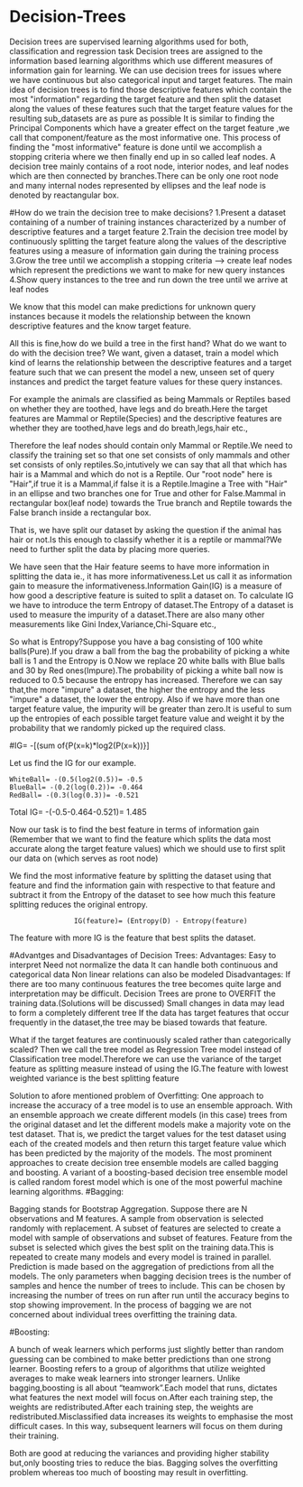 # Decision-Trees

Decision trees are supervised learning algorithms used for both, classification and regression task
Decision trees are assigned to the information based learning algorithms which use different measures of information gain for learning.
We can use decision trees for issues where we have continuous but also categorical input and target features. The main idea of decision trees is to find those descriptive features which contain the most "information" regarding the target feature and
then split the dataset along the values of these features such that the target feature values for the resulting sub_datasets are as pure as possible
It is similar to finding the Principal Components which have a greater effect on the target feature ,we call that component/feature as the most informative one.
This process of finding the "most informative" feature is done until we accomplish a stopping criteria where we then finally end up in so called leaf nodes.
A decision tree mainly contains of a root node, interior nodes, and leaf nodes which are then connected by branches.There can be only one root node and many internal nodes represented by ellipses and the leaf node is denoted by reactangular box.

#How do we train the decision tree to make decisions?
1.Present a dataset containing of a number of training instances characterized by a number of descriptive features and a target
  feature
2.Train the decision tree model by continuously splitting the target feature along the values of the descriptive features using a
  measure of information gain during the training process
3.Grow the tree until we accomplish a stopping criteria --> create leaf nodes which represent the predictions we want to make for
  new query instances
4.Show query instances to the tree and run down the tree until we arrive at leaf nodes

We know that this model can make predictions for unknown query instances because it models the relationship between the known descriptive features and the know target feature.

All this is fine,how do we build a tree in the first hand?
What do we want to do with the decision tree? We want, given a dataset, train a model which kind of learns the relationship between the descriptive features and a target feature such that we can present the model a new, unseen set of query instances and predict the target feature values for these query instances.

For example the animals are classified as being Mammals or Reptiles based on whether they are toothed, have legs and do breath.Here the target features are Mammal or Reptile(Species) and the descriptive features are whether they are toothed,have legs and do breath,legs,hair etc., 

Therefore the leaf nodes should contain only Mammal or Reptile.We need to classify the training set so that one set consists of only mammals and other set consists of only reptiles.So,intutively we can say that all that which has hair is a Mammal and which do not is a Reptile.
Our "root node" here is "Hair",if true it is a Mammal,if false it is a Reptile.Imagine a Tree with "Hair" in an ellipse and two branches one for True and other for False.Mammal in rectangular box(leaf node) towards the True branch and Reptile towards the False branch inside a rectangular box.

That is, we have split our dataset by asking the question if the animal has hair or not.Is this enough to classify whether it is a reptile or mammal?We need to further split the data by placing more queries.

We have seen that the Hair feature seems to have more information in splitting the data ie., it has more informativeness.Let us call it as information gain to measure the informativeness.Information Gain(IG) is a measure of how good a descriptive feature is suited to split a dataset on.
To calculate IG we have to introduce the term Entropy of dataset.The Entropy of a dataset is used to measure the impurity of a dataset.There are also many other measurements like Gini Index,Variance,Chi-Square etc.,

So what is Entropy?Suppose you have a bag consisting of 100 white balls(Pure).If you draw a ball from the bag the probability of picking a white ball is 1 and the Entropy is 0.Now we replace 20 white balls with Blue balls and 30 by Red ones(Impure).The probability of picking a white ball now is reduced to 0.5 because the entropy has increased.
Therefore we can say that,the more "impure" a dataset, the higher the entropy and the less "impure" a dataset, the lower the entropy.
Also if we have more than one target feature value, the impurity will be greater than zero.It is useful to sum up the entropies of each possible target feature value and weight it by the probability that we randomly picked up the required class.

#IG= -[(sum of{P(x=k)*log2(P(x=k))}]

Let us find the IG for our example.

	WhiteBall= -(0.5(log2(0.5))= -0.5
	BlueBall= -(0.2(log(0.2))= -0.464
	RedBall= -(0.3(log(0.3))= -0.521
Total IG= -(-0.5-0.464-0.521)= 1.485

Now our task is to find the best feature in terms of information gain (Remember that we want to find the feature which splits the data most accurate along the target feature values) which we should use to first split our data on (which serves as root node)

We find the most informative feature by splitting the dataset using that feature and find the information gain with respective to that feature and subtract it from the Entropy of the dataset to see how much this feature splitting reduces the original entropy.

					IG(feature)= (Entropy(D) - Entropy(feature)
The feature with more IG is the feature that best splits the dataset.

#Advantges and Disadvantages of Decision Trees:
Advantages:	Easy to interpret
		Need not normalize the data
		It can handle both continuous and categorical data
		Non linear relations can also be modeled
Disadvantages:	If there are too many continuous features the tree becomes quite large and interpretation may be difficult.
		Decision Trees are prone to OVERFIT the training data.(Solutions will be discussed)
		Small changes in data may lead to form a completely different tree
		If the data has target features that occur frequently in the dataset,the tree may be biased towards that 		 feature.
		
What if the target features are continuously scaled rather than categorically scaled?
Then we call the tree model as Regression Tree model instead of Classification tree model.Therefore we can use the variance of the target feature as splitting measure instead of using the IG.The feature with lowest weighted variance is the best splitting feature

Solution to afore mentioned problem of Overfitting:
One approach to increase the accuracy of a tree model is to use an ensemble approach. With an ensemble approach we create different models (in this case) trees from the original dataset and let the different models make a majority vote on the test dataset. That is, we predict the target values for the test dataset using each of the created models and then return this target feature value which has been predicted by the majority of the models.
The most prominent approaches to create decision tree ensemble models are called bagging and boosting.
A variant of a boosting-based decision tree ensemble model is called random forest model which is one of the most powerful machine learning algorithms.
#Bagging:

 Bagging stands for Bootstrap Aggregation.
 Suppose there are N observations and M features. A sample from observation is selected randomly with replacement.
 A subset of features are selected to create a model with sample of observations and subset of features.
 Feature from the subset is selected which gives the best split on the training data.This is repeated to create many models and every model is trained in parallel.
 Prediction is made based on the aggregation of predictions from all the models.
 The only parameters when bagging decision trees is the number of samples and hence the number of trees to include. 
This can be chosen by increasing the number of trees on run after run until the accuracy begins to stop showing improvement.
In the process of bagging we are not concerned about individual trees overfitting the training data.

#Boosting:

A bunch of weak learners which performs just slightly better than random guessing can be combined to make better predictions than one strong learner.
Boosting refers to a group of algorithms that utilize weighted averages to make weak learners into stronger learners.
Unlike bagging,boosting is all about “teamwork”.Each model that runs, dictates what features the next model will focus on.After each training step, the weights are redistributed.After each training step, the weights are redistributed.Misclassified data increases its weights to emphasise the most difficult cases.
In this way, subsequent learners will focus on them during their training.

Both are good at reducing the variances and providing higher stability but,only boosting tries to reduce the bias.
Bagging solves the overfitting problem whereas too much of boosting may result in overfitting.
